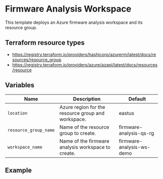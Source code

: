 # Firmware Analysis Workspace

This template deploys an Azure firmware analysis workspace and its resource group.

## Terraform resource types

- https://registry.terraform.io/providers/hashicorp/azurerm/latest/docs/resources/resource_group
- https://registry.terraform.io/providers/azure/azapi/latest/docs/resources/resource

## Variables

| Name                  | Description                                               | Default                       |
|-----------------------|-----------------------------------------------------------|-------------------------------|
| `location`            | Azure region for the resource group and workspace.        | eastus                        |
| `resource_group_name` | Name of the resource group to create.                     | firmware-analysis-qs-rg       |
| `workspace_name`      | Name of the firmware analysis workspace to create.        | firmware-analysis-ws-demo     |

## Example

<!-- To add link to Terraform quickstart once autogenerated by Terraform team. -->